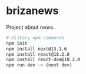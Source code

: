 # brizanews

Project about news.

```bash
# History npm commands
npm init
npm install next@13.1.6
npm install react@18.2.0
npm install react-dom@18.2.0
npm run dev -> (next dev)
```
